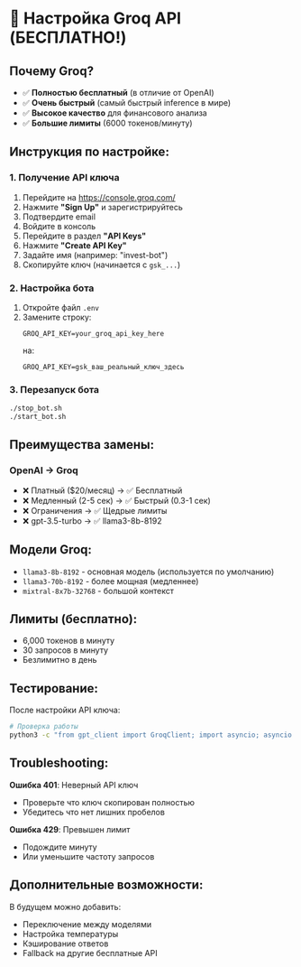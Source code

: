 # 🚀 Настройка Groq API (БЕСПЛАТНО!)

## Почему Groq?
- ✅ **Полностью бесплатный** (в отличие от OpenAI)
- ✅ **Очень быстрый** (самый быстрый inference в мире)
- ✅ **Высокое качество** для финансового анализа
- ✅ **Большие лимиты** (6000 токенов/минуту)

## Инструкция по настройке:

### 1. Получение API ключа

1. Перейдите на https://console.groq.com/
2. Нажмите **"Sign Up"** и зарегистрируйтесь
3. Подтвердите email
4. Войдите в консоль
5. Перейдите в раздел **"API Keys"**
6. Нажмите **"Create API Key"**
7. Задайте имя (например: "invest-bot")
8. Скопируйте ключ (начинается с `gsk_...`)

### 2. Настройка бота

1. Откройте файл `.env`
2. Замените строку:
   ```
   GROQ_API_KEY=your_groq_api_key_here
   ```
   на:
   ```
   GROQ_API_KEY=gsk_ваш_реальный_ключ_здесь
   ```

### 3. Перезапуск бота

```bash
./stop_bot.sh
./start_bot.sh
```

## Преимущества замены:

### OpenAI → Groq
- ❌ Платный ($20/месяц)    → ✅ Бесплатный
- ❌ Медленный (2-5 сек)   → ✅ Быстрый (0.3-1 сек)
- ❌ Ограничения           → ✅ Щедрые лимиты
- ❌ gpt-3.5-turbo         → ✅ llama3-8b-8192

## Модели Groq:
- `llama3-8b-8192` - основная модель (используется по умолчанию)
- `llama3-70b-8192` - более мощная (медленнее)
- `mixtral-8x7b-32768` - большой контекст

## Лимиты (бесплатно):
- 6,000 токенов в минуту
- 30 запросов в минуту
- Безлимитно в день

## Тестирование:

После настройки API ключа:
```bash
# Проверка работы
python3 -c "from gpt_client import GroqClient; import asyncio; asyncio.run(GroqClient().get_investment_ideas())"
```

## Troubleshooting:

**Ошибка 401**: Неверный API ключ
- Проверьте что ключ скопирован полностью
- Убедитесь что нет лишних пробелов

**Ошибка 429**: Превышен лимит
- Подождите минуту
- Или уменьшите частоту запросов

## Дополнительные возможности:

В будущем можно добавить:
- Переключение между моделями
- Настройка температуры
- Кэширование ответов
- Fallback на другие бесплатные API
